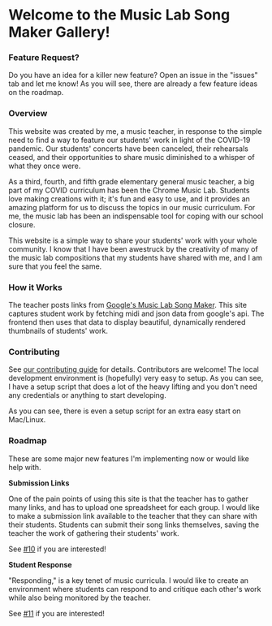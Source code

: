 # Welcome to the Music Lab Song Maker Gallery!

### Feature Request?

Do you have an idea for a killer new feature? Open an issue in the "issues" tab
and let me know! As you will see, there are already a few feature ideas on the
roadmap.

### Overview

This website was created by me, a music teacher, in response to the simple need
to find a way to feature our students' work in light of the COVID-19 pandemic.
Our students' concerts have been canceled, their rehearsals ceased, and their
opportunities to share music diminished to a whisper of what they once were.

As a third, fourth, and fifth grade elementary general music teacher, a big part
of my COVID curriculum has been the Chrome Music Lab. Students love making
creations with it; it's fun and easy to use, and it provides an amazing platform
for us to discuss the topics in our music curriculum. For me, the music lab has
been an indispensable tool for coping with our school closure.

This website is a simple way to share your students' work with your whole
community. I know that I have been awestruck by the creativity of many of the
music lab compositions that my students have shared with me, and I am sure that
you feel the same.

### How it Works

The teacher posts links from
[Google's Music Lab Song Maker](http://musiclab.chromeexperiments.com/Song-Maker/).
This site captures student work by fetching midi and json data from google's
api. The frontend then uses that data to display beautiful, dynamically
rendered thumbnails of students' work.

### Contributing

See
[our contributing guide](https://github.com/jdevries3133/song_maker_gallery/blob/main/CONTRIBUTING.md)
for details. Contributors are welcome! The local development environment is
(hopefully) very easy to setup. As you can see, I have a setup script that
does a lot of the heavy lifting and you don't need any credentials or anything
to start developing.

As you can see, there is even a setup script for an extra easy start on
Mac/Linux.

### Roadmap

These are some major new features I'm implementing now or would like help with.

**Submission Links**

One of the pain points of using this site is that the teacher has to gather many
links, and has to upload one spreadsheet for each group. I would like to make a
submission link available to the teacher that they can share with their
students. Students can submit their song links themselves, saving the teacher
the work of gathering their students' work.

See [#10](https://github.com/jdevries3133/song_maker_gallery/issues/10) if you
are interested!

**Student Response**

"Responding," is a key tenet of music curricula. I would like to create an
environment where students can respond to and critique each other's work while
also being monitored by the teacher.

See [#11](https://github.com/jdevries3133/song_maker_gallery/issues/11) if you
are interested!
